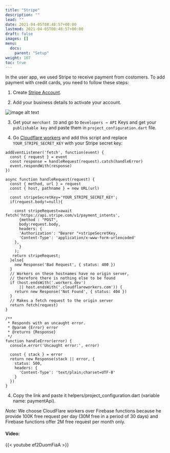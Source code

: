 ```yaml
---
title: "Stripe"
description: ""
lead: ""
date: 2021-04-05T08:48:57+00:00
lastmod: 2021-04-05T08:48:57+00:00
draft: false
images: []
menu:
  docs:
    parent: "Setup"
weight: 107
toc: true
---
```

In the user app, we used Stripe to receive payment from costomers. To add payment with credit cards, you need to follow these steps:

1. Create [Stripe Account](https://dashboard.stripe.com/register).

2. Add your business details to activate your account.

![image alt text](/images/stripe.jpg)

3. Get your `merchant ID` and go to `Developers → API` Keys and get your `publishable key` and paste them in `project_configuration.dart` file.

4. Go [Cloudflare workers](https://workers.cloudflare.com/) and add this script and replace `YOUR_STRIPE_SECRET_KEY` with your Stripe secret key:
```
addEventListener('fetch', function(event) {
  const { request } = event
  const response = handleRequest(request).catch(handleError)
  event.respondWith(response)
})

async function handleRequest(request) {
  const { method, url } = request
  const { host, pathname } = new URL(url)

  const stripeSecretKey='YOUR_STRIPE_SECRET_KEY';
  if(request.body!=null){

    const stripeRequest=await fetch('https://api.stripe.com/v1/payment_intents',
      {method : "POST",
      body:request.body,
      headers: {
      'Authorization': "Bearer "+stripeSecretKey,
      'Content-Type': 'application/x-www-form-urlencoded'
    },  
      }
    );
   return stripeRequest;
  }else{
    new Response('Bad Request', { status: 400 })
  }
  // Workers on these hostnames have no origin server,
  // therefore there is nothing else to be found
  if (host.endsWith('.workers.dev')
      || host.endsWith('.cloudflareworkers.com')) {
    return new Response('Not Found', { status: 404 })
  }
  // Makes a fetch request to the origin server
  return fetch(request)
}

/**
 * Responds with an uncaught error.
 * @param {Error} error
 * @returns {Response}
 */
function handleError(error) {
  console.error('Uncaught error:', error)

  const { stack } = error
  return new Response(stack || error, {
    status: 500,
    headers: {
      'Content-Type': 'text/plain;charset=UTF-8'
    }
  })
}
```

4. Copy the link and paste it helpers/project_configuration.dart (variable name: paymentApi).

*Note:* We choose CloudFlare workers over Firebase functions because he provide 100K free request per day (30M free in a period of 30 days) and Firebase functions offer 2M free request per month only.

#### Video:

{{< youtube ef2DuomFiaA >}}
